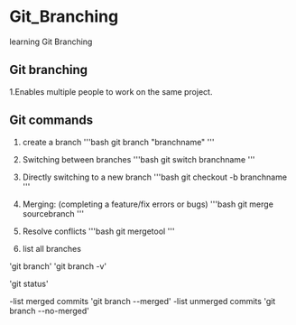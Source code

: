 # Git_Branching
learning Git Branching
## Git branching
1.Enables multiple people to work on the same project.

## Git commands

1. create a branch
   '''bash
       git branch "branchname" 
   '''
2. Switching between branches
    '''bash
       git switch branchname
    '''
3. Directly switching to a new branch
   '''bash
	git checkout -b branchname
   '''	

4. Merging: (completing a feature/fix errors or bugs)
   '''bash
       git merge sourcebranch
   ''' 

5. Resolve conflicts
    '''bash
       git mergetool
    ''' 

6. list all branches

 'git branch'
 'git branch -v'
 
 'git status'

 -list merged commits
 'git branch --merged'
 -list unmerged commits
 'git branch --no-merged' 
